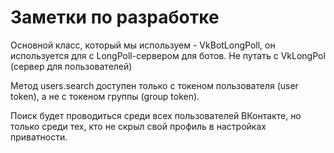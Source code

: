 # Заметки по разработке

Основной класс, который мы используем - VkBotLongPoll, он используется для с LongPoll-сервером для ботов. 
Не путать с VkLongPol (сервер для пользователей)

Метод users.search доступен только с токеном пользователя (user token), а не с токеном группы (group token).

Поиск будет проводиться среди всех пользователей ВКонтакте, но только среди тех, кто не скрыл свой профиль в настройках приватности.

